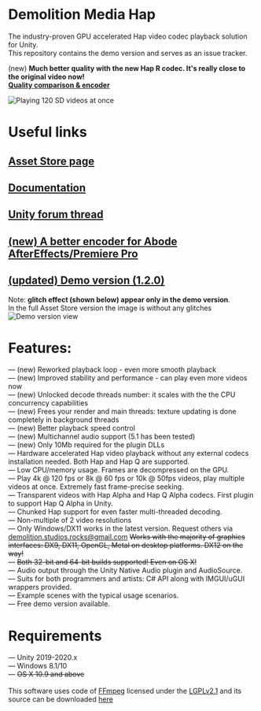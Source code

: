 # Demolition Media Hap

The industry-proven GPU accelerated Hap video codec playback solution for Unity.<br>
This repository contains the demo version and serves as an issue tracker.

(new) **Much better quality with the new Hap R codec. It's really close to the original video now!<br>
[Quality comparison & encoder](https://jokyohapencoder.com/jokyo-hap-meencoder-hap-encoder-plugin-for-adobe-media-encoder-and-premiere-pro/)**<br>

![Playing 120 SD videos at once](https://dl.dropboxusercontent.com/s/b2mtso0zza3qq9r/hap_multiple_videos.png "")

# Useful links
## [Asset Store page](http://u3d.as/1Xw5)
## [Documentation](https://docs.google.com/document/d/1fck8NRF_h5w_XbArmyuprLz1m2hY27W-sOqQB1cvqZs/edit?usp=sharing)
## [Unity forum thread](https://forum.unity3d.com/threads/released-demolition-media-hap-multi-platform-8k-60fps-gpu-video-playback.456068/)
## [(new) A better encoder for Abode AfterEffects/Premiere Pro](https://jokyohapencoder.com/)
<!---## [Hap data rate calculator](https://demolitionstudios.github.io/hap-data-rate-calculator.html))--->

## [(updated) Demo version (1.2.0)](https://1drv.ms/u/s!AhRsdPdtJl1uhp0g5pEs0kNHqYZvPQ?e=hV0oYY)
Note: **glitch effect (shown below) appear only in the demo version**.<br>
In the full Asset Store version the image is without any glitches <br>
![Demo version view](https://am3pap002files.storage.live.com/y4m8hayD8bD3nKWpfxlBTkN8mFHEmT_jELrUUIF_Uc-sduDILVrl99meEAueUIdH9natGUg1_NZncqBa5oPaeH56Ct3GwGUOrCOn_qzlx4n9GAqZYdrA4ubkx7z_k9hOiJAA1ixkVZVds1NwlUQc0wkCV0oWiXBMd21GuxryNEjip91ANM6PkcpCZYjkFqy4DhN?width=1566&height=884&cropmode=none "")



# Features:
— (new) Reworked playback loop - even more smooth playback<br>
— (new) Improved stability and performance - can play even more videos now<br>
— (new) Unlocked decode threads number: it scales with the the CPU concurrency capabilities<br>
— (new) Frees your render and main threads: texture updating is done completely in background threads<br>
— (new) Better playback speed control<br>
— (new) Multichannel audio support (5.1 has been tested)<br>
— (new) Only 10Mb required for the plugin DLLs<br>
— Hardware accelerated Hap video playback without any external codecs installation needed. Both Hap and Hap Q are supported.<br>
— Low CPU/memory usage. Frames are decompressed on the GPU.<br>
— Play 4k @ 120 fps or 8k @ 60 fps or 10k @ 50fps videos, play multiple videos at once. Extremely fast frame-precise seeking.<br>
— Transparent videos with Hap Alpha and Hap Q Alpha codecs. First plugin to support Hap Q Alpha in Unity.<br>
— Chunked Hap support for even faster multi-threaded decoding.<br>
— Non-multiple of 2 video resolutions <br>
— Only Windows/DX11 works in the latest version. Request others via demolition.studios.rocks@gmail.com ~~Works with the majority of graphics interfaces: DX9, DX11, OpenGL, Metal on desktop platforms. DX12 on the way!~~<br>
— ~~Both 32-bit and 64-bit builds supported! Even on OS X!~~<br>
— Audio output through the Unity Native Audio plugin and AudioSource.<br>
— Suits for both programmers and artists: C# API along with IMGUI/uGUI wrappers provided.<br>
— Example scenes with the typical usage scenarios.<br>
— Free demo version available.<br>

# Requirements
— Unity 2019-2020.x<br>
— Windows 8.1/10<br>
— ~~OS X 10.9 and above~~<br>
<br>
This software uses code of <a href=http://ffmpeg.org>FFmpeg</a> licensed under the <a href=http://www.gnu.org/licenses/old-licenses/lgpl-2.1.html>LGPLv2.1</a> and its source can be downloaded <a href=https://github.com/DemolitionStudios/FFmpeg>here</a>
